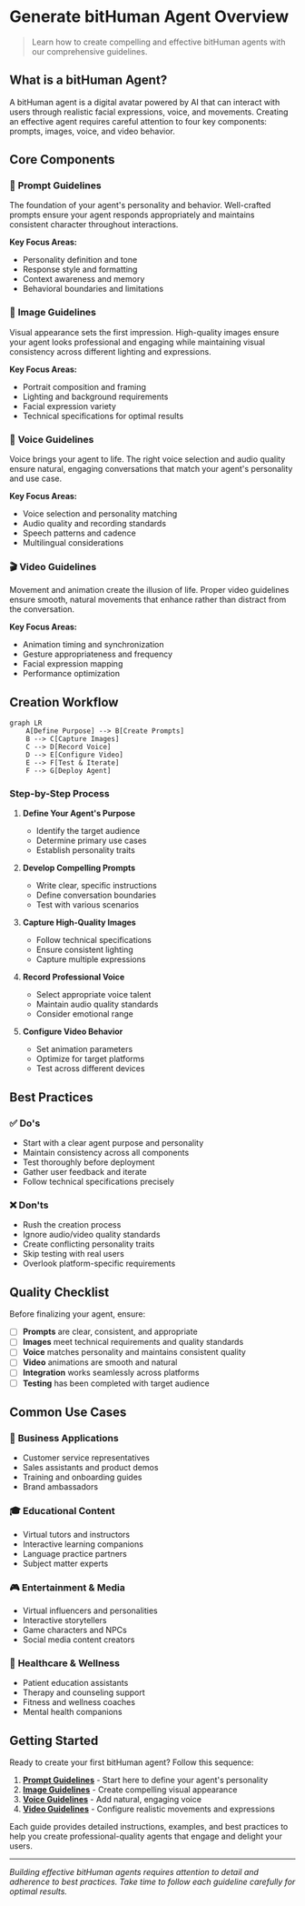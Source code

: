 # Generate bitHuman Agent Overview

> Learn how to create compelling and effective bitHuman agents with our comprehensive guidelines.

## What is a bitHuman Agent?

A bitHuman agent is a digital avatar powered by AI that can interact with users through realistic facial expressions, voice, and movements. Creating an effective agent requires careful attention to four key components: prompts, images, voice, and video behavior.

## Core Components

### 🎯 **Prompt Guidelines**
The foundation of your agent's personality and behavior. Well-crafted prompts ensure your agent responds appropriately and maintains consistent character throughout interactions.

**Key Focus Areas:**
- Personality definition and tone
- Response style and formatting
- Context awareness and memory
- Behavioral boundaries and limitations

### 🎨 **Image Guidelines**
Visual appearance sets the first impression. High-quality images ensure your agent looks professional and engaging while maintaining visual consistency across different lighting and expressions.

**Key Focus Areas:**
- Portrait composition and framing
- Lighting and background requirements
- Facial expression variety
- Technical specifications for optimal results

### 🎤 **Voice Guidelines**
Voice brings your agent to life. The right voice selection and audio quality ensure natural, engaging conversations that match your agent's personality and use case.

**Key Focus Areas:**
- Voice selection and personality matching
- Audio quality and recording standards
- Speech patterns and cadence
- Multilingual considerations

### 🎬 **Video Guidelines**
Movement and animation create the illusion of life. Proper video guidelines ensure smooth, natural movements that enhance rather than distract from the conversation.

**Key Focus Areas:**
- Animation timing and synchronization
- Gesture appropriateness and frequency
- Facial expression mapping
- Performance optimization

## Creation Workflow

```mermaid
graph LR
    A[Define Purpose] --> B[Create Prompts]
    B --> C[Capture Images]
    C --> D[Record Voice]
    D --> E[Configure Video]
    E --> F[Test & Iterate]
    F --> G[Deploy Agent]
```

### Step-by-Step Process

1. **Define Your Agent's Purpose**
   - Identify the target audience
   - Determine primary use cases
   - Establish personality traits

2. **Develop Compelling Prompts**
   - Write clear, specific instructions
   - Define conversation boundaries
   - Test with various scenarios

3. **Capture High-Quality Images**
   - Follow technical specifications
   - Ensure consistent lighting
   - Capture multiple expressions

4. **Record Professional Voice**
   - Select appropriate voice talent
   - Maintain audio quality standards
   - Consider emotional range

5. **Configure Video Behavior**
   - Set animation parameters
   - Optimize for target platforms
   - Test across different devices

## Best Practices

### ✅ **Do's**
- Start with a clear agent purpose and personality
- Maintain consistency across all components
- Test thoroughly before deployment
- Gather user feedback and iterate
- Follow technical specifications precisely

### ❌ **Don'ts**
- Rush the creation process
- Ignore audio/video quality standards
- Create conflicting personality traits
- Skip testing with real users
- Overlook platform-specific requirements

## Quality Checklist

Before finalizing your agent, ensure:

- [ ] **Prompts** are clear, consistent, and appropriate
- [ ] **Images** meet technical requirements and quality standards
- [ ] **Voice** matches personality and maintains consistent quality
- [ ] **Video** animations are smooth and natural
- [ ] **Integration** works seamlessly across platforms
- [ ] **Testing** has been completed with target audience

## Common Use Cases

### 🏢 **Business Applications**
- Customer service representatives
- Sales assistants and product demos
- Training and onboarding guides
- Brand ambassadors

### 🎓 **Educational Content**
- Virtual tutors and instructors
- Interactive learning companions
- Language practice partners
- Subject matter experts

### 🎮 **Entertainment & Media**
- Virtual influencers and personalities
- Interactive storytellers
- Game characters and NPCs
- Social media content creators

### 🏥 **Healthcare & Wellness**
- Patient education assistants
- Therapy and counseling support
- Fitness and wellness coaches
- Mental health companions

## Getting Started

Ready to create your first bitHuman agent? Follow this sequence:

1. **[Prompt Guidelines](prompt-guidelines.md)** - Start here to define your agent's personality
2. **[Image Guidelines](image-guidelines.md)** - Create compelling visual appearance
3. **[Voice Guidelines](voice-guidelines.md)** - Add natural, engaging voice
4. **[Video Guidelines](video-guidelines.md)** - Configure realistic movements and expressions

Each guide provides detailed instructions, examples, and best practices to help you create professional-quality agents that engage and delight your users.

---

*Building effective bitHuman agents requires attention to detail and adherence to best practices. Take time to follow each guideline carefully for optimal results.* 